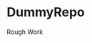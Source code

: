 # DummyRepo
Rough Work 
















































































































































